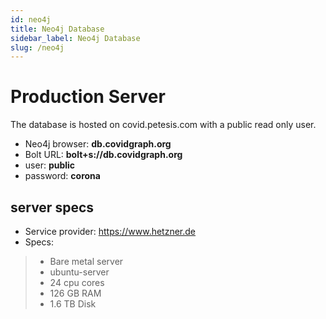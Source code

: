 ```yaml
---
id: neo4j
title: Neo4j Database
sidebar_label: Neo4j Database
slug: /neo4j
---
```


# Production Server
The database is hosted on covid.petesis.com with a public read only user.

* Neo4j browser: **db.covidgraph.org**
* Bolt URL: **bolt+s://db.covidgraph.org**
* user: **public**
* password: **corona**

## server specs

* Service provider: https://www.hetzner.de
* Specs:
>  * Bare metal server
>  * ubuntu-server
>  * 24 cpu cores
>  * 126 GB RAM
>  * 1.6 TB Disk